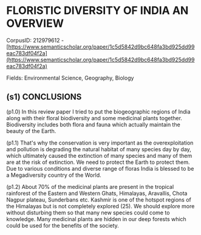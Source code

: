 # FLORISTIC DIVERSITY OF INDIA AN OVERVIEW

CorpusID: 212979612 - [https://www.semanticscholar.org/paper/1c5d5842d9bc648fa3bd925dd99eac783df04f2a](https://www.semanticscholar.org/paper/1c5d5842d9bc648fa3bd925dd99eac783df04f2a)

Fields: Environmental Science, Geography, Biology

## (s1) CONCLUSIONS
(p1.0) In this review paper I tried to put the biogeographic regions of India along with their floral biodiversity and some medicinal plants together. Biodiversity includes both flora and fauna which actually maintain the beauty of the Earth.

(p1.1) That's why the conservation is very important as the overexploitation and pollution is degrading the natural habitat of many species day by day, which ultimately caused the extinction of many species and many of them are at the risk of extinction. We need to protect the Earth to protect them. Due to various conditions and diverse range of floras India is blessed to be a Megadiversity country of the World.

(p1.2) About 70% of the medicinal plants are present in the tropical rainforest of the Eastern and Western Ghats, Himalayas, Aravallis, Chota Nagpur plateau, Sunderbans etc. Kashmir is one of the hotspot regions of the Himalayas but is not completely explored (25). We should explore more without disturbing them so that many new species could come to knowledge. Many medicinal plants are hidden in our deep forests which could be used for the benefits of the society.
